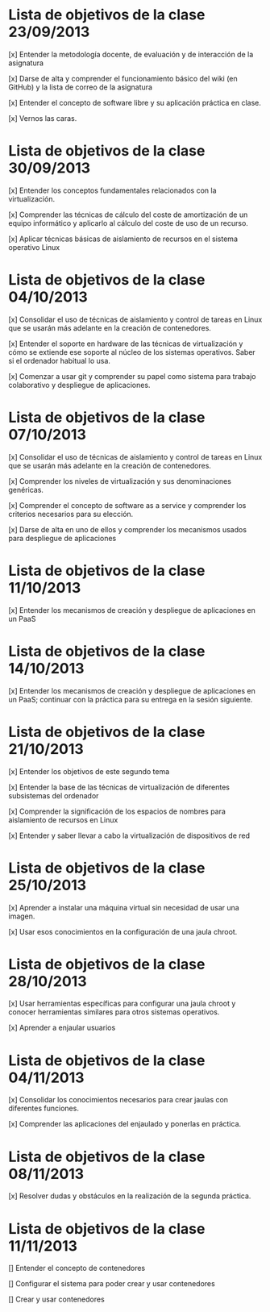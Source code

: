Lista de objetivos de la clase 23/09/2013
=========================================

[x] Entender la metodología docente, de evaluación y de interacción de la asignatura

[x] Darse de alta y comprender el funcionamiento básico del wiki (en GitHub) y la lista de correo de la asignatura

[x] Entender el concepto de software libre y su aplicación práctica en clase.

[x] Vernos las caras.

Lista de objetivos de la clase 30/09/2013
=========================================

[x] Entender los conceptos fundamentales relacionados con la virtualización.

[x] Comprender las técnicas de cálculo del coste de amortización de un equipo informático y aplicarlo al cálculo del 
coste de uso de un recurso.

[x] Aplicar técnicas básicas de aislamiento de recursos en el sistema operativo Linux


Lista de objetivos de la clase 04/10/2013
=========================================

[x] Consolidar el uso de técnicas de aislamiento y control de tareas en Linux que se usarán más adelante en la 
creación de contenedores.
 
[x] Entender el soporte en hardware de las técnicas de virtualización y cómo se extiende ese soporte al núcleo 
de los sistemas operativos. Saber si el ordenador habitual lo usa.

[x] Comenzar a usar git y comprender su papel como sistema para trabajo colaborativo y despliegue de aplicaciones.


Lista de objetivos de la clase 07/10/2013
=========================================

[x] Consolidar el uso de técnicas de aislamiento y control de tareas en Linux que se usarán más adelante en la creación 
de contenedores.

[x] Comprender los niveles de virtualización y sus denominaciones genéricas.

[x] Comprender el concepto de software as a service y comprender los criterios necesarios para su elección.

[x] Darse de alta en uno de ellos y comprender los mecanismos usados para despliegue de aplicaciones

Lista de objetivos de la clase 11/10/2013
=========================================

[x] Entender los mecanismos de creación y despliegue de aplicaciones en un PaaS


Lista de objetivos de la clase 14/10/2013
=========================================

[x] Entender los mecanismos de creación y despliegue de aplicaciones en un PaaS; continuar con la práctica para su
entrega en la sesión siguiente.

Lista de objetivos de la clase 21/10/2013
=========================================

[x] Entender los objetivos de este segundo tema

[x] Entender la base de las técnicas de virtualización de diferentes subsistemas del ordenador

[x] Comprender la significación de los espacios de nombres para aislamiento de recursos en Linux

[x] Entender y saber llevar a cabo la virtualización de dispositivos de red

Lista de objetivos de la clase 25/10/2013
=========================================

[x] Aprender a instalar una máquina virtual sin necesidad de usar una imagen.

[x] Usar esos conocimientos en la configuración de una jaula chroot.

Lista de objetivos de la clase 28/10/2013
=========================================

[x] Usar herramientas específicas para configurar una jaula chroot y conocer herramientas similares para otros sistemas 
operativos.

[x] Aprender a enjaular usuarios

Lista de objetivos de la clase 04/11/2013
=========================================

[x] Consolidar los conocimientos necesarios para crear jaulas con diferentes funciones.

[x] Comprender las aplicaciones del enjaulado y ponerlas en práctica.

Lista de objetivos de la clase 08/11/2013
=========================================

[x] Resolver dudas y obstáculos en la realización de la segunda práctica.

Lista de objetivos de la clase 11/11/2013
=========================================

[] Entender el concepto de contenedores

[] Configurar el sistema para poder crear y usar contenedores

[] Crear y usar contenedores
